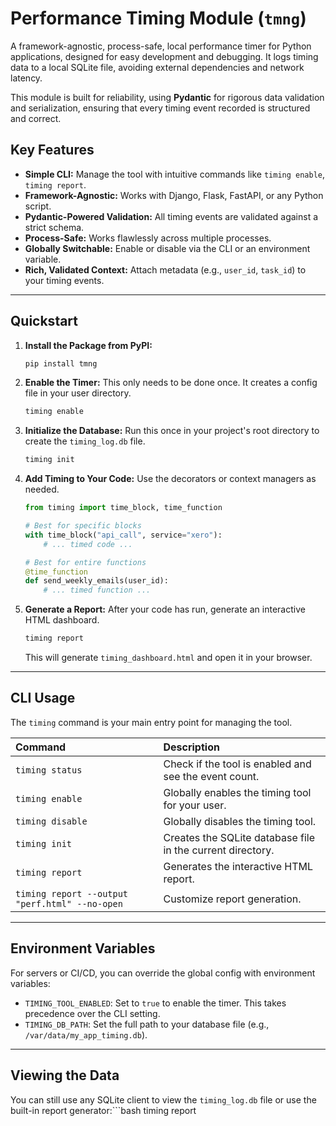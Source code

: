# Performance Timing Module (`tmng`)

A framework-agnostic, process-safe, local performance timer for Python applications, designed for easy development and debugging. It logs timing data to a local SQLite file, avoiding external dependencies and network latency.

This module is built for reliability, using **Pydantic** for rigorous data validation and serialization, ensuring that every timing event recorded is structured and correct.

## Key Features

- **Simple CLI:** Manage the tool with intuitive commands like `timing enable`, `timing report`.
- **Framework-Agnostic:** Works with Django, Flask, FastAPI, or any Python script.
- **Pydantic-Powered Validation:** All timing events are validated against a strict schema.
- **Process-Safe:** Works flawlessly across multiple processes.
- **Globally Switchable:** Enable or disable via the CLI or an environment variable.
- **Rich, Validated Context:** Attach metadata (e.g., `user_id`, `task_id`) to your timing events.

---

## Quickstart

1.  **Install the Package from PyPI:**
    ```bash
    pip install tmng
    ```

2.  **Enable the Timer:**
    This only needs to be done once. It creates a config file in your user directory.
    ```bash
    timing enable
    ```

3.  **Initialize the Database:**
    Run this once in your project's root directory to create the `timing_log.db` file.
    ```bash
    timing init
    ```

4.  **Add Timing to Your Code:**
    Use the decorators or context managers as needed.
    ```python
    from timing import time_block, time_function

    # Best for specific blocks
    with time_block("api_call", service="xero"):
        # ... timed code ...

    # Best for entire functions
    @time_function
    def send_weekly_emails(user_id):
        # ... timed function ...
    ```

5.  **Generate a Report:**
    After your code has run, generate an interactive HTML dashboard.
    ```bash
    timing report
    ```
    This will generate `timing_dashboard.html` and open it in your browser.

---

## CLI Usage

The `timing` command is your main entry point for managing the tool.

| Command                                        | Description                                                |
| :--------------------------------------------- | :--------------------------------------------------------- |
| `timing status`                                | Check if the tool is enabled and see the event count.      |
| `timing enable`                                | Globally enables the timing tool for your user.            |
| `timing disable`                               | Globally disables the timing tool.                         |
| `timing init`                                  | Creates the SQLite database file in the current directory. |
| `timing report`                                | Generates the interactive HTML report.                     |
| `timing report --output "perf.html" --no-open` | Customize report generation.                               |

---

## Environment Variables

For servers or CI/CD, you can override the global config with environment variables:

-   `TIMING_TOOL_ENABLED`: Set to `true` to enable the timer. This takes precedence over the CLI setting.
-   `TIMING_DB_PATH`: Set the full path to your database file (e.g., `/var/data/my_app_timing.db`).

---

## Viewing the Data

You can still use any SQLite client to view the `timing_log.db` file or use the built-in report generator:```bash
timing report
```